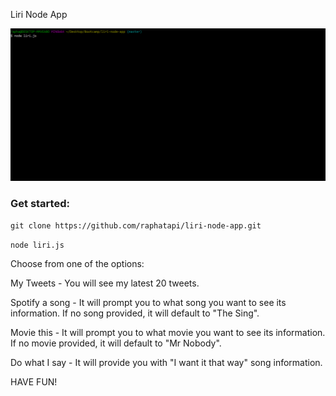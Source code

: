 Liri Node App

![liri](giphy.gif)

### Get started:

`git clone https://github.com/raphatapi/liri-node-app.git`

`node liri.js`

Choose from one of the options:

My Tweets - You will see my latest 20 tweets.

Spotify a song - It will prompt you to what song you want to see its information. If no song provided, it will default to "The Sing".

Movie this - It will prompt you to what movie you want to see its information. If no movie provided, it will default to "Mr Nobody".

Do what I say - It will provide you with "I want it that way" song information.

HAVE FUN!
